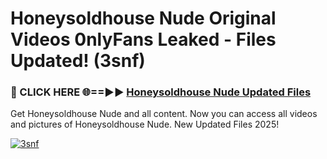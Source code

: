 # Honeysoldhouse Nude Original Videos 0nlyFans Leaked - Files Updated! (3snf)

<h3>🔴 CLICK HERE 🌐==►► <a href="https://tinyurl.com/52m3yx9h" rel="nofollow">Honeysoldhouse Nude Updated Files</a></h3>

Get Honeysoldhouse Nude and all content. Now you can access all videos and pictures of Honeysoldhouse Nude. New Updated Files 2025!

[![3snf](https://i.imgur.com/TnHtlc8.gif)](https://tinyurl.com/52m3yx9h)
